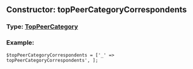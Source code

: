 ## Constructor: topPeerCategoryCorrespondents  




### Type: [TopPeerCategory](../types/TopPeerCategory.md)


### Example:

```
$topPeerCategoryCorrespondents = ['_' => topPeerCategoryCorrespondents', ];
```